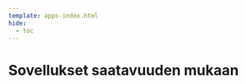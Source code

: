 ```yaml
---
template: apps-index.html
hide:
  - toc
---
```


# Sovellukset saatavuuden mukaan

<!-- Apps by availability generated here automatically. -->
